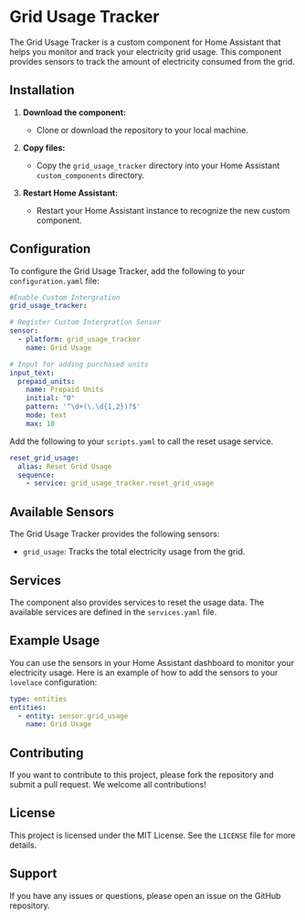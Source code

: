 # Grid Usage Tracker

The Grid Usage Tracker is a custom component for Home Assistant that helps you monitor and track your electricity grid usage. This component provides sensors to track the amount of electricity consumed from the grid.

## Installation

1. **Download the component:**
   - Clone or download the repository to your local machine.

2. **Copy files:**
   - Copy the `grid_usage_tracker` directory into your Home Assistant `custom_components` directory.

3. **Restart Home Assistant:**
   - Restart your Home Assistant instance to recognize the new custom component.

## Configuration

To configure the Grid Usage Tracker, add the following to your `configuration.yaml` file:

```yaml
#Enable Custom Intergration
grid_usage_tracker:

# Register Custom Intergration Sensor
sensor:
  - platform: grid_usage_tracker
    name: Grid Usage

# Input for adding purchased units
input_text:
  prepaid_units:
    name: Prepaid Units
    initial: "0"
    pattern: '^\d+(\.\d{1,2})?$'
    mode: text
    max: 10
```

Add the following to your `scripts.yaml` to call the reset usage service.

```yaml
reset_grid_usage:
  alias: Reset Grid Usage
  sequence:
    - service: grid_usage_tracker.reset_grid_usage
```

## Available Sensors

The Grid Usage Tracker provides the following sensors:

- `grid_usage`: Tracks the total electricity usage from the grid.


## Services

The component also provides services to reset the usage data. The available services are defined in the `services.yaml` file.

## Example Usage

You can use the sensors in your Home Assistant dashboard to monitor your electricity usage. Here is an example of how to add the sensors to your `lovelace` configuration:

```yaml
type: entities
entities:
  - entity: sensor.grid_usage
    name: Grid Usage
```

## Contributing

If you want to contribute to this project, please fork the repository and submit a pull request. We welcome all contributions!

## License

This project is licensed under the MIT License. See the `LICENSE` file for more details.

## Support

If you have any issues or questions, please open an issue on the GitHub repository.